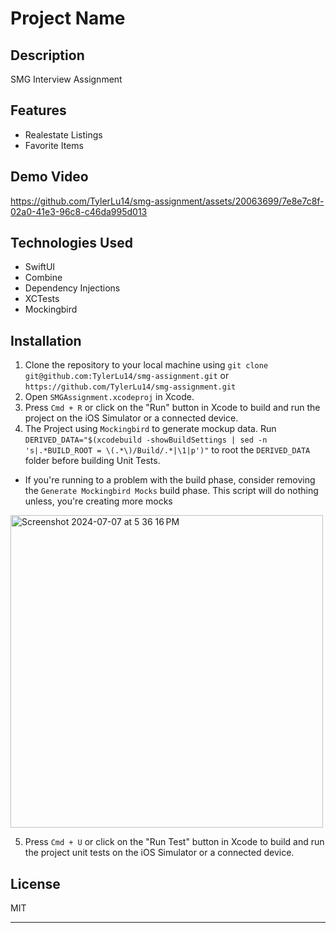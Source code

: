 # Project Name

## Description
SMG Interview Assignment

## Features
- Realestate Listings
- Favorite Items

## Demo Video
https://github.com/TylerLu14/smg-assignment/assets/20063699/7e8e7c8f-02a0-41e3-96c8-c46da995d013

## Technologies Used
- SwiftUI
- Combine
- Dependency Injections
- XCTests
- Mockingbird

## Installation
1. Clone the repository to your local machine using `git clone git@github.com:TylerLu14/smg-assignment.git` or `https://github.com/TylerLu14/smg-assignment.git`
2. Open `SMGAssignment.xcodeproj` in Xcode.
3. Press `Cmd + R` or click on the "Run" button in Xcode to build and run the project on the iOS Simulator or a connected device.
4. The Project using `Mockingbird` to generate mockup data. Run `DERIVED_DATA="$(xcodebuild -showBuildSettings | sed -n 's|.*BUILD_ROOT = \(.*\)/Build/.*|\1|p')"` to root the `DERIVED_DATA` folder before building Unit Tests.
* If you're running to a problem with the build phase, consider removing the `Generate Mockingbird Mocks` build phase. This script will do nothing unless, you're creating more mocks
<img width="500" alt="Screenshot 2024-07-07 at 5 36 16 PM" src="https://github.com/TylerLu14/smg-assignment/assets/20063699/212762dd-b0d9-426d-aba5-efc36e966463">

5. Press `Cmd + U` or click on the "Run Test" button in Xcode to build and run the project unit tests on the iOS Simulator or a connected device.

## License
MIT

---
